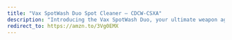 ```yaml
---
title: "Vax SpotWash Duo Spot Cleaner – CDCW-CSXA"
description: "Introducing the Vax SpotWash Duo, your ultimate weapon against stubborn stains! Compact and powerful, this spot cleaner effortlessly tackles spills and spots on carpets, upholstery, and more. With dual-action cleaning technology, say goodbye to stubborn stains and hello to a spotlessly clean home. Get your Vax SpotWash Duo now for a brighter, fresher living space!"
redirect_to: https://amzn.to/3Vg0EMX
---
```


